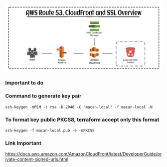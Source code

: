 
![Alt text](./images/cloudfront.png?raw=true "Cloudfront Sign Url")

### Important to do

### Command to generate key pair

```
ssh-keygen -mPEM -t rsa -b 2048 -C "macan-local" -f macan-local -N
```

### To format key public PKCS8, terraform accept only this format

```
ssh-keygen -f macan-local.pub -e -mPKCS8
```

### Link Important

https://docs.aws.amazon.com/AmazonCloudFront/latest/DeveloperGuide/private-content-signed-urls.html


